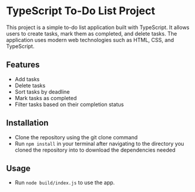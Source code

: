 # TypeScript To-Do List Project

This project is a simple to-do list application built with TypeScript. It allows users to create tasks, mark them as completed, and delete tasks. The application uses modern web technologies such as HTML, CSS, and TypeScript.

## Features

   * Add tasks
   * Delete tasks
   * Sort tasks by deadline
   * Mark tasks as completed
   * Filter tasks based on their completion status
 
 ## Installation
   * Clone the repository using the git clone command
   * Run ```npm install``` in your terminal after navigating to the directory you cloned the repository into to download the dependencies needed

## Usage
   * Run ```node build/index.js``` to use the app.